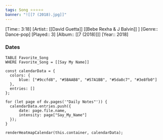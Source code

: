 ```yaml
---
tags: Song ⭐⭐⭐⭐⭐ 
banner: "![[7 (2018).jpg]]"
---
```

[Time:: 3:18]
[Artist:: [[David Guetta]] [[Bebe Rexha & J Balvin]] ]
[Genre:: Dance-pop]
[Played:: 3]
[Album:: [[7 (2018)]]]
[Year:: 2018]
### Dates
````dataview
TABLE Favorite_Song
WHERE Favorite_Song = [[Say My Name]]
````
  ```dataviewjs
const calendarData = { 
	colors: { 
		blue: ["#9ccfd8", "#5BAAB8", "#57A1BB", "#5da8c7", "#3e8fb0"] 
	}, 
	entries: [] 
}; 

for (let page of dv.pages('"Daily Notes"')) { 
	calendarData.entries.push({ 
		date: page.file.name, 
		intensity: page["Say_My_Name"]
	}); 
} 

renderHeatmapCalendar(this.container, calendarData);
```
